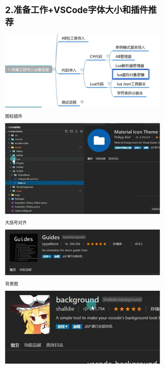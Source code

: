# 2.准备工作+VSCode字体大小和插件推荐

![40f488e773194102b4c903dffff48f4c.png](image/40f488e773194102b4c903dffff48f4c.png)

图标插件

![db09431d0d8325a686bb9f840e82776f.png](image/db09431d0d8325a686bb9f840e82776f.png)

大括号对齐

![c4814b174fa6e25b4675f5d11577b92f.png](image/c4814b174fa6e25b4675f5d11577b92f.png)

背景图

![cc1c0e200512c87f21abf5bfdf4202f5.png](image/cc1c0e200512c87f21abf5bfdf4202f5.png)

